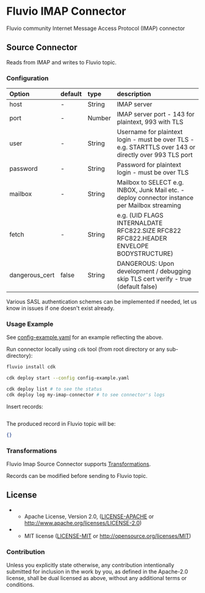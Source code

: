 # Fluvio IMAP Connector
Fluvio community Internet Message Access Protocol (IMAP) connector

## Source Connector
Reads from IMAP and writes to Fluvio topic.

### Configuration
| Option              | default  | type           | description                                                                                                    |
|:--------------------|:---------|:---------      |:---------------------------------------------------------------------------------------------------------------|
| host                | -        | String         | IMAP server                                                                                                    |
| port                | -        | Number         | IMAP server port - 143 for plaintext, 993 with TLS                                                             |
| user                | -        | String         | Username for plaintext login - must be over TLS - e.g. STARTTLS over 143 or directly over 993 TLS port         |
| password            | -        | String         | Password for plaintext login - must be over TLS                                                                |
| mailbox             | -        | String         | Mailbox to SELECT e.g. INBOX, Junk Mail etc. - deploy connector instance per Mailbox streaming                 |
| fetch               | -        | String         | e.g. (UID FLAGS INTERNALDATE RFC822.SIZE RFC822 RFC822.HEADER ENVELOPE BODYSTRUCTURE)                          |
| dangerous_cert      | false    | String         | DANGEROUS: Upon development / debugging skip TLS cert verify - true (default false)                            |

Various SASL authentication schemes can be implemented if needed, let us know in issues if one doesn't exist already.

### Usage Example

See [config-example.yaml](config-example.yaml) for an example reflecting the above.

Run connector locally using `cdk` tool (from root directory or any sub-directory):
```bash
fluvio install cdk

cdk deploy start --config config-example.yaml

cdk deploy list # to see the status
cdk deploy log my-imap-connector # to see connector's logs
```

Insert records:
```bash
```

The produced record in Fluvio topic will be:
```json
{}
```

### Transformations
Fluvio Imap Source Connector supports [Transformations](https://www.fluvio.io/docs/concepts/transformations-chain/).

Records can be modified before sending to Fluvio topic.

## License
 
- * Apache License, Version 2.0, ([LICENSE-APACHE](LICENSE-APACHE) or http://www.apache.org/licenses/LICENSE-2.0)
- * MIT license ([LICENSE-MIT](LICENSE-MIT) or http://opensource.org/licenses/MIT)
 
### Contribution
 
Unless you explicitly state otherwise, any contribution intentionally submitted for inclusion in the work by you, as defined in the Apache-2.0 license, shall be dual licensed as above, without any additional terms or conditions.



